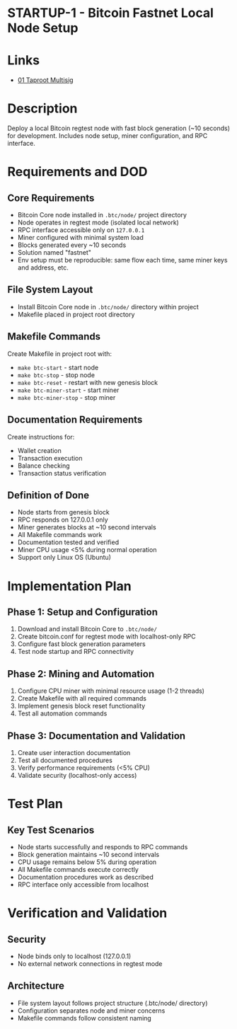 # STARTUP-1 - Bitcoin Fastnet Local Node Setup

# Links
- [01 Taproot Multisig](/workflow/prd/federation/01_taproot_multisig.md)

# Description
Deploy a local Bitcoin regtest node with fast block generation (~10 seconds) for development. Includes node setup, miner configuration, and RPC interface.

# Requirements and DOD

## Core Requirements
- Bitcoin Core node installed in `.btc/node/` project directory
- Node operates in regtest mode (isolated local network)
- RPC interface accessible only on `127.0.0.1`
- Miner configured with minimal system load
- Blocks generated every ~10 seconds
- Solution named "fastnet"
- Env setup must be reproducible: same flow each time, same miner keys and address, etc.

## File System Layout
- Install Bitcoin Core node in `.btc/node/` directory within project
- Makefile placed in project root directory

## Makefile Commands
Create Makefile in project root with:
- `make btc-start` - start node
- `make btc-stop` - stop node
- `make btc-reset` - restart with new genesis block
- `make btc-miner-start` - start miner
- `make btc-miner-stop` - stop miner

## Documentation Requirements
Create instructions for:
- Wallet creation
- Transaction execution
- Balance checking
- Transaction status verification

## Definition of Done
- Node starts from genesis block
- RPC responds on 127.0.0.1 only
- Miner generates blocks at ~10 second intervals
- All Makefile commands work
- Documentation tested and verified
- Miner CPU usage <5% during normal operation
- Support only Linux OS (Ubuntu)

# Implementation Plan

## Phase 1: Setup and Configuration
1. Download and install Bitcoin Core to `.btc/node/`
2. Create bitcoin.conf for regtest mode with localhost-only RPC
3. Configure fast block generation parameters
4. Test node startup and RPC connectivity

## Phase 2: Mining and Automation
1. Configure CPU miner with minimal resource usage (1-2 threads)
2. Create Makefile with all required commands
3. Implement genesis block reset functionality
4. Test all automation commands

## Phase 3: Documentation and Validation
1. Create user interaction documentation
2. Test all documented procedures
3. Verify performance requirements (<5% CPU)
4. Validate security (localhost-only access)

# Test Plan

## Key Test Scenarios
- Node starts successfully and responds to RPC commands
- Block generation maintains ~10 second intervals
- CPU usage remains below 5% during operation
- All Makefile commands execute correctly
- Documentation procedures work as described
- RPC interface only accessible from localhost

# Verification and Validation

## Security
- Node binds only to localhost (127.0.0.1)
- No external network connections in regtest mode

## Architecture
- File system layout follows project structure (.btc/node/ directory)
- Configuration separates node and miner concerns
- Makefile commands follow consistent naming